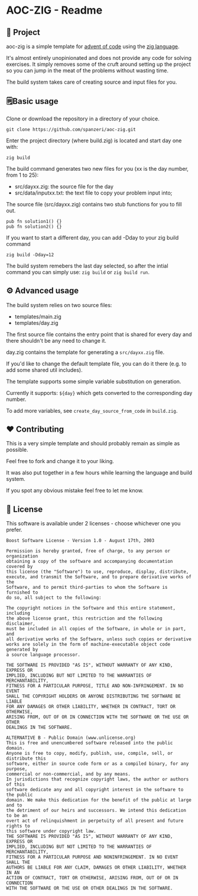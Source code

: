 # AOC-ZIG - Readme

## 🎄 Project

aoc-zig is a simple template for [advent of code](https://adventofcode.com/) using the [zig language](https://ziglang.org/).

It's almost entirely unopinionated and does not provide any code for solving exercises. It simply removes some of the 
cruft around setting up the project so you can jump in the meat of the problems without wasting time.

The build system takes care of creating source and input files for you.

## 🗒️Basic usage

Clone or download the repository in a directory of your choice.
```
git clone https://github.com/spanzeri/aoc-zig.git
```

Enter the project directory (where build.zig) is located and start day one with:
```
zig build
```

The build command generates two new files for you (xx is the day number, from 1 to 25):
 * src/dayxx.zig: the source file for the day
 * src/data/inputxx.txt: the text file to copy your problem input into;


The source file (src/dayxx.zig) contains two stub functions for you to fill out.
```zig
pub fn solution1() {}
pub fn solution2() {}
```

If you want to start a different day, you can add -Dday to your zig build command
```
zig build -Dday=12
```

The build system remebers the last day selected, so after the intial command you can simply use: `zig build` or `zig build run`.

## ⚙️ Advanced usage

The build system relies on two source files:
 * templates/main.zig
 * templates/day.zig

The first source file contains the entry point that is shared for every day and there shouldn't be any need to change it.

day.zig contains the template for generating a `src/dayxx.zig` file.

If you'd like to change the default template file, you can do it there (e.g. to add some shared util includes).

The template supports some simple variable substitution on generation.

Currently it supports: `${day}` which gets converted to the corresponding day number.

To add more variables, see `create_day_source_from_code` in `build.zig`.

## ❤️ Contributing

This is a very simple template and should probably remain as simple as possible.

Feel free to fork and change it to your liking.

It was also put together in a few hours while learning the language and build system.

If you spot any obvious mistake feel free to let me know.

## 🪪 License

This software is available under 2 licenses - choose whichever one you prefer.

```
Boost Software License - Version 1.0 - August 17th, 2003

Permission is hereby granted, free of charge, to any person or organization
obtaining a copy of the software and accompanying documentation covered by
this license (the "Software") to use, reproduce, display, distribute,
execute, and transmit the Software, and to prepare derivative works of the
Software, and to permit third-parties to whom the Software is furnished to
do so, all subject to the following:

The copyright notices in the Software and this entire statement, including
the above license grant, this restriction and the following disclaimer,
must be included in all copies of the Software, in whole or in part, and
all derivative works of the Software, unless such copies or derivative
works are solely in the form of machine-executable object code generated by
a source language processor.

THE SOFTWARE IS PROVIDED "AS IS", WITHOUT WARRANTY OF ANY KIND, EXPRESS OR
IMPLIED, INCLUDING BUT NOT LIMITED TO THE WARRANTIES OF MERCHANTABILITY,
FITNESS FOR A PARTICULAR PURPOSE, TITLE AND NON-INFRINGEMENT. IN NO EVENT
SHALL THE COPYRIGHT HOLDERS OR ANYONE DISTRIBUTING THE SOFTWARE BE LIABLE
FOR ANY DAMAGES OR OTHER LIABILITY, WHETHER IN CONTRACT, TORT OR OTHERWISE,
ARISING FROM, OUT OF OR IN CONNECTION WITH THE SOFTWARE OR THE USE OR OTHER
DEALINGS IN THE SOFTWARE.
```

```
ALTERNATIVE B - Public Domain (www.unlicense.org)
This is free and unencumbered software released into the public domain.
Anyone is free to copy, modify, publish, use, compile, sell, or distribute this
software, either in source code form or as a compiled binary, for any purpose,
commercial or non-commercial, and by any means.
In jurisdictions that recognize copyright laws, the author or authors of this
software dedicate any and all copyright interest in the software to the public
domain. We make this dedication for the benefit of the public at large and to
the detriment of our heirs and successors. We intend this dedication to be an
overt act of relinquishment in perpetuity of all present and future rights to
this software under copyright law.
THE SOFTWARE IS PROVIDED "AS IS", WITHOUT WARRANTY OF ANY KIND, EXPRESS OR
IMPLIED, INCLUDING BUT NOT LIMITED TO THE WARRANTIES OF MERCHANTABILITY,
FITNESS FOR A PARTICULAR PURPOSE AND NONINFRINGEMENT. IN NO EVENT SHALL THE
AUTHORS BE LIABLE FOR ANY CLAIM, DAMAGES OR OTHER LIABILITY, WHETHER IN AN
ACTION OF CONTRACT, TORT OR OTHERWISE, ARISING FROM, OUT OF OR IN CONNECTION
WITH THE SOFTWARE OR THE USE OR OTHER DEALINGS IN THE SOFTWARE.
```
